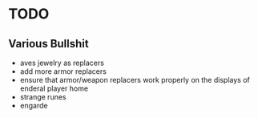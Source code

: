 # TODO

## Various Bullshit

- aves jewelry as replacers
- add more armor replacers
- ensure that armor/weapon replacers work properly on the displays of enderal player home
- strange runes
- engarde
